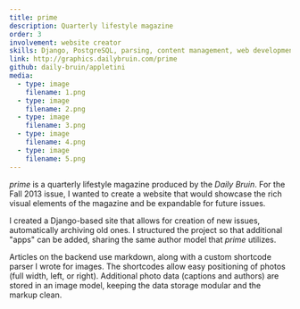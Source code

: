 ```yaml
---
title: prime
description: Quarterly lifestyle magazine
order: 3
involvement: website creator
skills: Django, PostgreSQL, parsing, content management, web development
link: http://graphics.dailybruin.com/prime
github: daily-bruin/appletini
media:
  - type: image
    filename: 1.png
  - type: image
    filename: 2.png
  - type: image
    filename: 3.png
  - type: image
    filename: 4.png
  - type: image
    filename: 5.png
---
```


*prime* is a quarterly lifestyle magazine produced by the *Daily Bruin*. For the Fall 2013 issue, I wanted to create a website that would showcase the rich visual elements of the magazine and be expandable for future issues.

I created a Django-based site that allows for creation of new issues, automatically archiving old ones. I structured the project so that additional "apps" can be added, sharing the same author model that *prime* utilizes.

Articles on the backend use markdown, along with a custom shortcode parser I wrote for images. The shortcodes allow easy positioning of photos (full width, left, or right). Additional photo data (captions and authors) are stored in an image model, keeping the data storage modular and the markup clean.